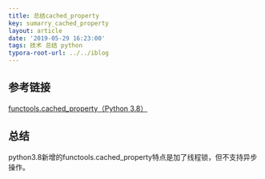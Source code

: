 ```yaml
---
title: 总结cached_property
key: sumarry_cached_property
layout: article
date: '2019-05-29 16:23:00'
tags: 技术 总结 python
typora-root-url: ../../iblog
---
```


## 参考链接

[functools.cached_property（Python 3.8）](https://mp.weixin.qq.com/s/HDNRaBjSdMKE9lK4PYLlzw)

## 总结

python3.8新增的functools.cached_property特点是加了线程锁，但不支持异步操作。


